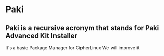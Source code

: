# Paki
## Paki is a recursive acronym that stands for Paki Advanced Kit Installer
It's a basic Package Manager for CipherLinux
We will improve it
